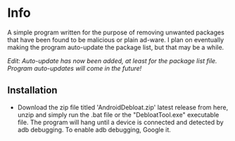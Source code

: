 # Info
A simple program written for the purpose of removing unwanted packages that have been found to be malicious or plain ad-ware. I plan on eventually making the program auto-update the package list, but that may be a while.

*Edit: Auto-update has now been added, at least for the package list file. Program auto-updates will come in the future!* 

## Installation
* Download the zip file titled 'AndroidDebloat.zip' latest release from here, unzip and simply run the .bat file or the "DebloatTool.exe" executable file. The program will hang until a device is connected and detected by adb debugging. To enable adb debugging, Google it.
